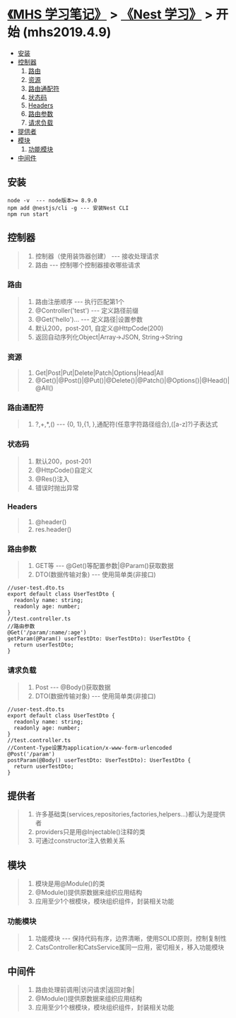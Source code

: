 # [《MHS 学习笔记》] > [《Nest 学习》] > 开始 (mhs2019.4.9)

- [安装]
- [控制器]
  1. [路由]
  2. [资源]
  3. [路由通配符]
  4. [状态码]
  5. [Headers]
  6. [路由参数]
  7. [请求负载]
- [提供者]
- [模块]
  1. [功能模块]
- [中间件]


## <span id="install">安装</span>
```
node -v  --- node版本>= 8.9.0
npm add @nestjs/cli -g --- 安装Nest CLI
npm run start
```

## <span id="controllers">控制器</span>
> 1. 控制器（使用装饰器创建） --- 接收处理请求
> 2. 路由 --- 控制哪个控制器接收哪些请求

### <span id="controllers-routing">路由</span>
> 1. 路由注册顺序 --- 执行匹配第1个
> 2. @Controller('test') --- 定义路径前缀
> 3. @Get('hello')... --- 定义路径|设置参数
> 4. 默认200，post-201, 自定义@HttpCode(200)
> 5. 返回自动序列化Object|Array->JSON, String->String

### <span id="controllers-resources">资源</span>
> 1. Get|Post|Put|Delete|Patch|Options|Head|All
> 2. @Get()|@Post()|@Put()|@Delete()|@Patch()|@Options()|@Head()|@All()

### <span id="controllers-route-wildcards">路由通配符</span>
> 1. ?,+,*,() --- {0, 1},{1, },通配符(任意字符路径组合),([a-z]?)子表达式

### <span id="controllers-status-code">状态码</span>
> 1. 默认200，post-201
> 2. @HttpCode()自定义
> 3. @Res()注入
> 4. 错误时抛出异常

### <span id="controllers-headers">Headers</span>
> 1. @header() 
> 2. res.header()

### <span id="controllers-route-parameters">路由参数</span>
> 1. GET等 --- @Get()等配置参数|@Param()获取数据
> 2. DTO(数据传输对象)  ---  使用简单类(非接口)
```
//user-test.dto.ts
export default class UserTestDto {
  readonly name: string;
  readonly age: number;
}
//test.controller.ts
//路由参数
@Get('/param/:name/:age')
getParam(@Param() userTestDto: UserTestDto): UserTestDto {
  return userTestDto;
}
```

### <span id="controllers-request-payloads">请求负载</span>
> 1. Post --- @Body()获取数据
> 2. DTO(数据传输对象)  ---  使用简单类(非接口)
```
//user-test.dto.ts
export default class UserTestDto {
  readonly name: string;
  readonly age: number;
}
//test.controller.ts
//Content-Type设置为application/x-www-form-urlencoded
@Post('/param')
postParam(@Body() userTestDto: UserTestDto): UserTestDto {
  return userTestDto;
}
```

## <span id="providers">提供者</span>
> 1. 许多基础类(services,repositories,factories,helpers...)都认为是提供者
> 2. providers只是用@Injectable()注释的类
> 3. 可通过constructor注入依赖关系

## <span id="modules">模块</span>
> 1. 模块是用@Module()的类
> 2. @Module()提供原数据来组织应用结构
> 3. 应用至少1个根模块，模块组织组件，封装相关功能

### <span id="modules-feature-modules">功能模块</span>
> 1. 功能模块 --- 保持代码有序，边界清晰，使用SOLID原则，控制复制性
> 2. CatsController和CatsService属同一应用，密切相关，移入功能模块

## <span id="middleware">中间件</span>
> 1. 路由处理前调用|访问请求|返回对象|
> 2. @Module()提供原数据来组织应用结构
> 3. 应用至少1个根模块，模块组织组件，封装相关功能

##
[《MHS 学习笔记》]: https://mhsnet.github.io/mhsstudynotes/ "《MHS 学习笔记》"
[《Nest 学习》]: https://mhsnet.github.io/mhsstudynotes/framework/nest/index.html "《Nest 学习》"

[开始]: https://mhsnet.github.io/mhsstudynotes/framework/nest/start.html "开始"
[安装]: https://mhsnet.github.io/mhsstudynotes/framework/nest/start.html#install "安装"

[控制器]: https://mhsnet.github.io/mhsstudynotes/framework/nest/start.html#controllers "控制器"
[路由]: https://mhsnet.github.io/mhsstudynotes/framework/nest/start.html#controllers-routing "路由"
[资源]: https://mhsnet.github.io/mhsstudynotes/framework/nest/start.html#controllers-resources "资源"
[路由通配符]: https://mhsnet.github.io/mhsstudynotes/framework/nest/start.html#controllers-route-wildcards "路由通配符"
[状态码]: https://mhsnet.github.io/mhsstudynotes/framework/nest/start.html#controllers-status-code "状态码"
[Headers]: https://mhsnet.github.io/mhsstudynotes/framework/nest/start.html#controllers-headers "Headers"
[路由参数]: https://mhsnet.github.io/mhsstudynotes/framework/nest/start.html#controllers-route-parameters "路由参数"
[请求负载]: https://mhsnet.github.io/mhsstudynotes/framework/nest/start.html#controllers-request-payloads "请求负载"

[提供者]: https://mhsnet.github.io/mhsstudynotes/framework/nest/start.html#providers "提供者"

[模块]: https://mhsnet.github.io/mhsstudynotes/framework/nest/start.html#modules "模块"
[功能模块]: https://mhsnet.github.io/mhsstudynotes/framework/nest/start.html#modules-feature-modules "功能模块"

[中间件]: https://mhsnet.github.io/mhsstudynotes/framework/nest/start.html#middleware "中间件"

